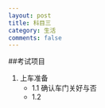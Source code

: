 ```yaml
---
layout: post
title: 科目三
category: 生活
comments: false
---
```


##考试项目

1. 上车准备
	* 1.1 确认车门关好与否
	* 1.2 
 
 
  
